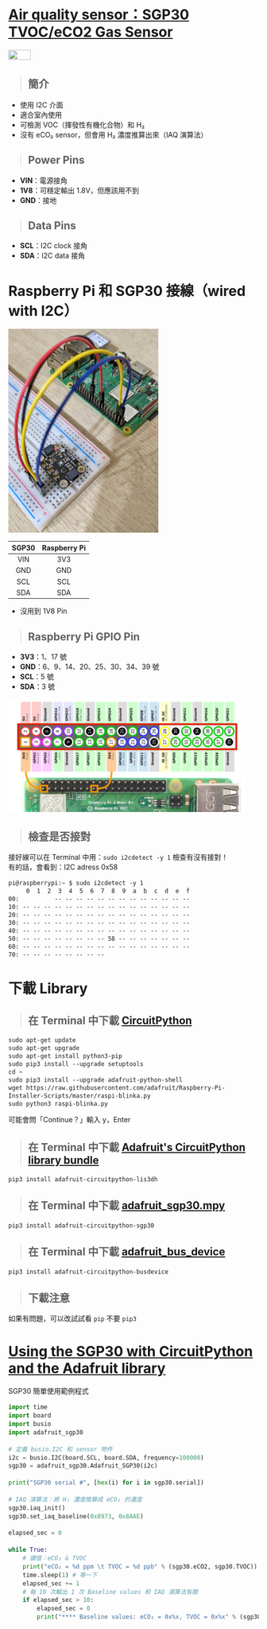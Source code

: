 # [Air quality sensor：SGP30 TVOC/eCO2 Gas Sensor](https://cdn-learn.adafruit.com/downloads/pdf/adafruit-sgp30-gas-tvoc-eco2-mox-sensor.pdf)
<img src="" width='30%' height='30%'/>

> ## 簡介
- 使用 I2C 介面
- 適合室內使用
- 可檢測 VOC（揮發性有機化合物）和 H₂
- 沒有 eCO₂ sensor，但會用 H₂ 濃度推算出來（IAQ 演算法）
> ## Power Pins
- **VIN**：電源接角
- **1V8**：可穩定輸出 1.8V，但應該用不到
- **GND**：接地
> ## Data Pins
- **SCL**：I2C clock 接角
- **SDA**：I2C data 接角
# Raspberry Pi 和 SGP30 接線（wired with I2C）
<img src="https://github.com/darrenyaoyao/GoogleHPS/blob/main/AirQuality/Photos/Raspberry%20Pi%20%26%20SGP30%20wired%20with%20I2C.png" width='60%' height='60%'/>

|SGP30|Raspberry Pi|
|:-:|:-:|
|VIN|3V3|
|GND|GND|
|SCL|SCL|
|SDA|SDA|

- 沒用到 1V8 Pin
> ## Raspberry Pi GPIO Pin
- **3V3**：1、17 號  
- **GND**：6、9、14、20、25、30、34、39 號  
- **SCL**：5 號  
- **SDA**：3 號
<img src="https://github.com/darrenyaoyao/GoogleHPS/blob/main/AirQuality/Photos/Raspberry%20Pi%20GPIO.png" width='95%' height='95%'/>

> ## 檢查是否接對
接好線可以在 Terminal 中用：`sudo i2cdetect -y 1`
檢查有沒有接對！  
有的話，會看到：I2C adress 0x58

    pi@raspberrypi:~ $ sudo i2cdetect -y 1
         0  1  2  3  4  5  6  7  8  9  a  b  c  d  e  f
    00:          -- -- -- -- -- -- -- -- -- -- -- -- --
    10: -- -- -- -- -- -- -- -- -- -- -- -- -- -- -- --
    20: -- -- -- -- -- -- -- -- -- -- -- -- -- -- -- --
    30: -- -- -- -- -- -- -- -- -- -- -- -- -- -- -- --
    40: -- -- -- -- -- -- -- -- -- -- -- -- -- -- -- --
    50: -- -- -- -- -- -- -- -- 58 -- -- -- -- -- -- --
    60: -- -- -- -- -- -- -- -- -- -- -- -- -- -- -- --
    70: -- -- -- -- -- -- -- --
# 下載 Library
> ## 在 Terminal 中下載 [CircuitPython](https://learn.adafruit.com/circuitpython-on-raspberrypi-linux/installing-circuitpython-on-raspberry-pi)

    sudo apt-get update
    sudo apt-get upgrade
    sudo apt-get install python3-pip
    sudo pip3 install --upgrade setuptools
    cd ~
    sudo pip3 install --upgrade adafruit-python-shell
    wget https://raw.githubusercontent.com/adafruit/Raspberry-Pi-Installer-Scripts/master/raspi-blinka.py
    sudo python3 raspi-blinka.py
可能會問「Continue？」輸入 y，Enter
> ## 在 Terminal 中下載 [Adafruit's CircuitPython library bundle](https://github.com/adafruit/Adafruit_CircuitPython_Bundle)

    pip3 install adafruit-circuitpython-lis3dh
> ## 在 Terminal 中下載 [adafruit_sgp30.mpy](https://github.com/adafruit/Adafruit_CircuitPython_SGP30)

    pip3 install adafruit-circuitpython-sgp30
> ## 在 Terminal 中下載 [adafruit_bus_device](https://github.com/adafruit/Adafruit_CircuitPython_BusDevice/tree/5aceeae814effae4eb950f1078c194b11401faa7)

    pip3 install adafruit-circuitpython-busdevice
> ## 下載注意
如果有問題，可以改試試看 `pip` 不要 `pip3`
# [Using the SGP30 with CircuitPython and the Adafruit library](https://github.com/adafruit/Adafruit_CircuitPython_SGP30/blob/main/examples/sgp30_simpletest.py)
SGP30 簡單使用範例程式
```python
import time
import board
import busio
import adafruit_sgp30
    
# 定義 busio.I2C 和 sensor 物件
i2c = busio.I2C(board.SCL, board.SDA, frequency=100000)
sgp30 = adafruit_sgp30.Adafruit_SGP30(i2c)

print("SGP30 serial #", [hex(i) for i in sgp30.serial])

# IAQ 演算法：將 H₂ 濃度換算成 eCO₂ 的濃度
sgp30.iaq_init()
sgp30.set_iaq_baseline(0x8973, 0x8AAE)

elapsed_sec = 0

while True:
    # 讀值：eCO₂ & TVOC
    print("eCO₂ = %d ppm \t TVOC = %d ppb" % (sgp30.eCO2, sgp30.TVOC))     
    time.sleep(1) # 等一下
    elapsed_sec += 1
    # 每 10 次輸出 1 次 Baseline values 和 IAQ 演算法有關
    if elapsed_sec > 10:
        elapsed_sec = 0
        print("**** Baseline values: eCO₂ = 0x%x, TVOC = 0x%x" % (sgp30.baseline_eCO2, sgp30.baseline_TVOC))
```
